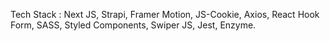 Tech Stack : Next JS, Strapi, Framer Motion, JS-Cookie, Axios, React Hook Form, SASS, Styled Components, Swiper JS, Jest, Enzyme.
